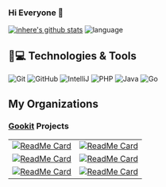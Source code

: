 ### Hi Everyone 👋

<!--
**inhere/inhere** is a ✨ _special_ ✨ repository because its `README.md` (this file) appears on your GitHub profile.

Here are some ideas to get you started:

- 🔭 I’m currently working on Earth
- 🌱 I’m currently learning Go,Java
- 👯 I’m looking to collaborate on ...
- 🤔 I’m looking for help with ...
- 💬 Ask me about ...
- 📫 How to reach me: ...
- 😄 Pronouns: ...
- ⚡ Fun fact: ...
- 👯 I am participating in the contribution project: [Gookit](https://github.com/gookit) [Swoft](https://github.com/swoft-cloud)
-->


[![inhere's github stats](https://github-readme-stats.vercel.app/api?username=inhere&show_icons=true&theme=)](https://github.com/inhere)
![language](https://github-readme-stats.vercel.app/api/top-langs/?username=inhere&layout=compact)


## 🚀💻 Technologies & Tools

  ![Git](https://img.shields.io/badge/-Git-black?style=flat-square&logo=git)
  ![GitHub](https://img.shields.io/badge/-GitHub-181717?style=flat-square&logo=github)
  ![IntelliJ](https://img.shields.io/badge/-IntelliJ%20IDEA-black?style=flat-square&logo=jetbrains)
  ![PHP](https://img.shields.io/badge/PHP-black?style=flat-square&logo=php)
  ![Java](https://img.shields.io/badge/Java-orange?style=flat-square&logo=java)
  ![Go](https://img.shields.io/badge/Go-blue?style=flat-square&logo=go)

## My Organizations

### [Gookit](https://github.com/gookit) Projects

|  |  |
|--------|-------|
[![ReadMe Card][gookit_color_card]](https://github.com/gookit/color) | [![ReadMe Card][gookit_rux_card]](https://github.com/gookit/rux) 
[![ReadMe Card][gookit_gcli_card]](https://github.com/gookit/gcli) |  [![ReadMe Card][gookit_goutil_card]](https://github.com/gookit/goutil) 
[![ReadMe Card][gookit_validate_card]](https://github.com/gookit/validate) |  [![ReadMe Card][gookit_config_card]](https://github.com/gookit/config) 

[gookit_color_card]: https://github-readme-stats.vercel.app/api/pin/?username=gookit&repo=color&show_owner=true
[gookit_config_card]: https://github-readme-stats.vercel.app/api/pin/?username=gookit&repo=config&show_owner=true
[gookit_gcli_card]: https://github-readme-stats.vercel.app/api/pin/?username=gookit&repo=gcli&show_owner=true
[gookit_goutil_card]: https://github-readme-stats.vercel.app/api/pin/?username=gookit&repo=goutil&show_owner=true
[gookit_rux_card]: https://github-readme-stats.vercel.app/api/pin/?username=gookit&repo=rux&show_owner=true
[gookit_validate_card]: https://github-readme-stats.vercel.app/api/pin/?username=gookit&repo=validate&show_owner=true


